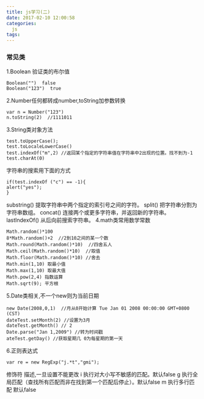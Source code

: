 ```yaml
---
title: js学习(二)
date: 2017-02-10 12:00:58
categories: 
  js
tags:
---
```

### 常见类
1.Boolean 验证类的布尔值

	Boolean("")  false
	Boolean("123")  true
2.Number任何都转成number,toString加参数转换
	
	var n = Number("123")
	n.toString(2)  //1111011
3.String类对象方法

	test.toUpperCase();
	test.toLocaleLowerCase()
	test.indexOf("m",2) //返回某个指定的字符串值在字符串中2出现的位置。找不到为-1 
	test.charAt(0)

字符串的搜索用下面的方式
	
	if(test.indexOf ("c") == -1){
	alert("yes");
	}
substring()	提取字符串中两个指定的索引号之间的字符。
split()	把字符串分割为字符串数组。
concat()	连接两个或更多字符串，并返回新的字符串。
lastIndexOf()	从后向前搜索字符串。
4.math类常用数学常数
	
	Math.random()*100
	8*Math.random()+2  //2到10之间的某一个数	
	Math.round(Math.random()*10)  //四舍五人
	Math.ceil(Math.random()*10)  //取值
	Math.floor(Math.random()*10) //舍去
	Math.min(1,10) 取最小值
	Math.max(1,10) 取最大值
	Math.pow(2,4) 指数运算
	Math.sqrt(9); 平方根
5.Date类相关,不一个new则为当前日期

	new Date(2008,0,1)	//月从0开始计算 Tue Jan 01 2008 00:00:00 GMT+0800 (CST)
	dateTest.setMonth(2) //设置为3月
	dateTest.getMonth() // 2
	Date.parse("Jan 1,2009") //转为时间戳
	ateTest.getDay() //获取星期几 0为每星期的第一天
6.正则表达式

	var re = new RegExp("j.*t","gmi");	
	
修饰符	描述,一旦设置不能更改
i	执行对大小写不敏感的匹配。默认false
g	执行全局匹配（查找所有匹配而非在找到第一个匹配后停止）。默认false 
m	执行多行匹配 默认false
